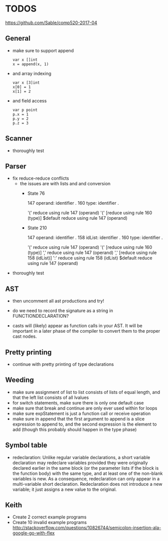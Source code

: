 # TODOS

https://github.com/Sable/comp520-2017-04

## General
- make sure to support append
    ```
    var x []int
    x = append(x, 1)
    ```
- and array indexing
    ```
    var x [3]int
    x[0] = 1
    x[1] = 2
    ```
- and field access
    ```
    var p point
    p.x = 1
    p.y = 2
    p.z = 3
    ```


## Scanner
- thoroughly test



## Parser
- fix reduce-reduce conflicts
    - the issues are with lists and and conversion
        - State 76

          147 operand: identifier .
          160 type: identifier .

            '('       reduce using rule 147 (operand)
            '('       [reduce using rule 160 (type)]
            $default  reduce using rule 147 (operand)
        - State 210

          147 operand: identifier .
          158 idList: identifier .
          160 type: identifier .

            '('       reduce using rule 147 (operand)
            '('       [reduce using rule 160 (type)]
            ','       reduce using rule 147 (operand)
            ','       [reduce using rule 158 (idList)]
            ':'       reduce using rule 158 (idList)
            $default  reduce using rule 147 (operand)
- thoroughly test

## AST
- then uncomment all ast productions and try!
- do we need to record the signature as a string in FUNCTIONDECLARATION?

- casts will (likely) appear as function calls in your AST. It will be important in a later
phase of the compiler to convert them to the proper cast nodes.


## Pretty printing
- continue with pretty printing of type declarations

## Weeding
- make sure assignment of list to list consists of lists of equal length, and that the left list consists of all lvalues
- for switch statements, make sure there is only one default case
- make sure that break and continue are only ever used within for loops
- make sure expStatement is just a function call or receive operation
- make sure in append that the first argument to append is a slice expression to append to, and the second expression
is the element to add (though this probably should happen in the type phase)



## Symbol table
- redeclaration: Unlike regular variable declarations, a short variable declaration may redeclare variables provided they were originally declared earlier in the same block (or the parameter lists if the block is the function body) with the same type, and at least one of the non-blank variables is new. As a consequence, redeclaration can only appear in a multi-variable short declaration. Redeclaration does not introduce a new variable; it just assigns a new value to the original.



## Keith
- Create 2 correct example programs
- Create 10 invalid example programs
http://stackoverflow.com/questions/10826744/semicolon-insertion-ala-google-go-with-flex
